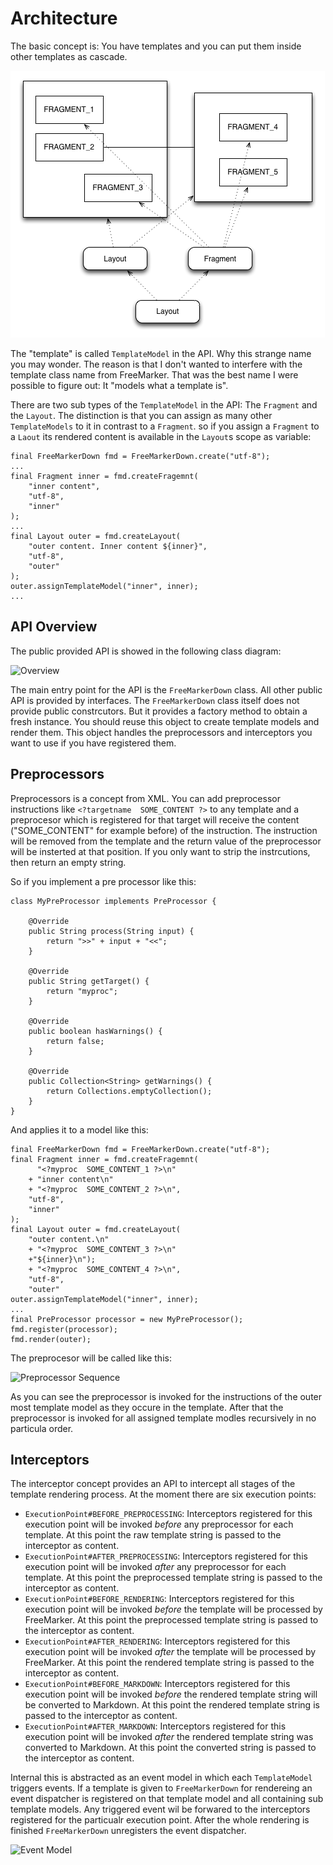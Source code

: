 # Architecture

The basic  concept is:  You have  templates and  you can  put them  inside other
templates as cascade.

![Overview](images/templates.png)

The "template" is  called `TemplateModel` in the API. Why  this strange name you
may wonder.  The reason is  that I don't wanted  to interfere with  the template
class name  from FreeMarker. That  was the best name  I were possible  to figure
out: It "models what a template is".

There are two  sub types of the  `TemplateModel` in the API:  The `Fragment` and
the  `Layout`.   The  distinction  is  that   you  can  assign  as   many  other
`TemplateModels`  to  it  in contrast  to  a  `Fragment`.  so  if you  assign  a
`Fragment`  to a  `Laout` its  rendered content  is available  in the  `Layout`s
scope as variable:

    final FreeMarkerDown fmd = FreeMarkerDown.create("utf-8");
    ...
    final Fragment inner = fmd.createFragemnt(
        "inner content",
        "utf-8",
        "inner"
    );
    ...
    final Layout outer = fmd.createLayout(
        "outer content. Inner content ${inner}",
        "utf-8",
        "outer"
    );
    outer.assignTemplateModel("inner", inner);
    ...

## API Overview

The public provided API is showed in the following class diagram:

![Overview](uml/overview.svg)

The  main entry  point for  the  API is  the `FreeMarkerDown`  class. All  other
public API  is provided  by interfaces. The  `FreeMarkerDown` class  itself does
not provide  public constrcutors. But it  provides a factory method  to obtain a
fresh  instance. You  should reuse  this object  to create  template models  and
render them. This object handles the  preprocessors and interceptors you want to
use if you have registered them.

## Preprocessors

Preprocessors is a concept from XML.  You can add preprocessor instructions like
`<?targetname  SOME_CONTENT ?>`  to  any  template and  a  preprocesor which  is
registered for that target will  receive the content ("SOME_CONTENT" for example
before) of  the instruction. The instruction  will be removed from  the template
and the return value of the preprocessor  will be insterted at that position. If
you only want to strip the instrcutions, then return an empty string.

So if you implement a pre processor like this:

    class MyPreProcessor implements PreProcessor {

        @Override
        public String process(String input) {
            return ">>" + input + "<<";
        }

        @Override
        public String getTarget() {
            return "myproc";
        }

        @Override
        public boolean hasWarnings() {
            return false;
        }

        @Override
        public Collection<String> getWarnings() {
            return Collections.emptyCollection();
        }
    }

And applies it to a model like this:

    final FreeMarkerDown fmd = FreeMarkerDown.create("utf-8");
    final Fragment inner = fmd.createFragemnt(
          "<?myproc  SOME_CONTENT_1 ?>\n"
        + "inner content\n"
        + "<?myproc  SOME_CONTENT_2 ?>\n",
        "utf-8",
        "inner"
    );
    final Layout outer = fmd.createLayout(
        "outer content.\n"
        + "<?myproc  SOME_CONTENT_3 ?>\n"
        +"${inner}\n");
        + "<?myproc  SOME_CONTENT_4 ?>\n",
        "utf-8",
        "outer"
    outer.assignTemplateModel("inner", inner);
    ...
    final PreProcessor processor = new MyPreProcessor();
    fmd.register(processor);
    fmd.render(outer);

The preprocesor will be called like this:

![Preprocessor Sequence](uml/preprocessor_sequence.svg)

As you  can see the  preprocessor is invoked for  the instructions of  the outer
most template model as they occure  in the template. After that the preprocessor
is invoked for all assigned template modles recursively in no particula order.

## Interceptors

The interceptor concept provides an API  to intercept all stages of the template
rendering process. At the moment there are six execution points:

- `ExecutionPoint#BEFORE_PREPROCESSING`: Interceptors registered for this execution
  point will be invoked _before_ any preprocessor for each template. At this point
  the raw template string is passed to the interceptor as content.
- `ExecutionPoint#AFTER_PREPROCESSING`: Interceptors registered for this execution
  point will be invoked _after_ any preprocessor for each template. At this point
  the preprocessed template string is passed to the interceptor as content.
- `ExecutionPoint#BEFORE_RENDERING`: Interceptors registered for this execution
  point will be invoked _before_ the template will be processed by FreeMarker.
  At this point the preprocessed template string is passed to the interceptor as
  content.
- `ExecutionPoint#AFTER_RENDERING`: Interceptors registered for this execution
  point will be invoked _after_ the template will be processed by FreeMarker.
  At this point the rendered template string is passed to the interceptor as
  content.
- `ExecutionPoint#BEFORE_MARKDOWN`: Interceptors registered for this execution
  point will be invoked _before_ the rendered template string will be converted
  to Markdown. At this point the rendered template string is passed to the
  interceptor as content.
- `ExecutionPoint#AFTER_MARKDOWN`: Interceptors registered for this execution
  point will be invoked _after_ the rendered template string was converted to
  Markdown. At this point the converted string is passed to the interceptor as
  content.

Internal this  is abstracted  as an  event model  in which  each `TemplateModel`
triggers events.  If a template is  given to `FreeMarkerDown` for  rendereing an
event dispatcher  is registered on  that template  model and all  containing sub
template  models.  Any triggered  event  wil  be  forwared to  the  interceptors
registered  for the  particualr execution  point. After  the whole  rendering is
finished `FreeMarkerDown` unregisters the event dispatcher.

![Event Model](uml/event_model.svg)